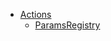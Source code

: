 - [Actions](doc/Elasticsearch/API/MachineLearning/Models/Actions.md)
  - [ParamsRegistry](doc/Elasticsearch/API/MachineLearning/Models/Actions/ParamsRegistry.md)
